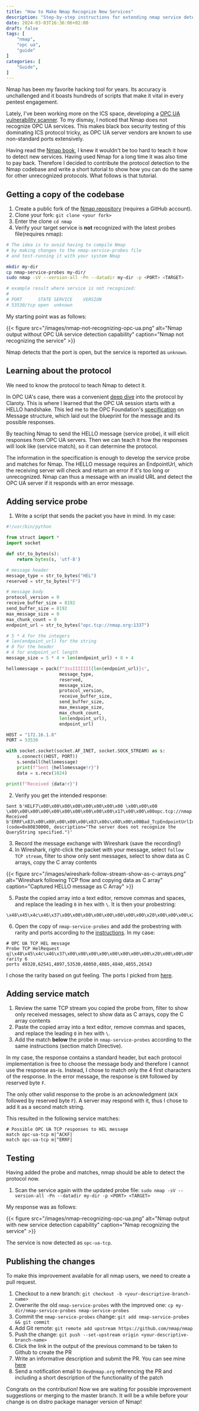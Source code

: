 ```yaml
---
title: "How to Make Nmap Recognize New Services"
description: "Step-by-step instructions for extending nmap service detection capabilities"
date: 2024-03-03T16:36:06+02:00
draft: false
tags: [
    "nmap",
    "opc ua",
    "guide"
]
categories: [
    "Guide",
]
---
```


Nmap has been my favorite hacking tool for years. Its accuracy is unchallenged and it boasts hundreds of scripts that make it vital in every pentest engagement.

Lately, I've been working more on the ICS space, developing a [OPC UA vulnerability scanner](https://opalopc.com). To my dismay, I noticed that Nmap does not recognize OPC UA services. This makes black box security testing of this dominating ICS protocol tricky, as OPC UA server vendors are known to use non-standard ports extensively.

Having read the [Nmap book](https://nmap.org/book/), I knew it wouldn't be too hard to teach it how to detect new services. Having used Nmap for a long time it was also time to pay back. Therefore I decided to contribute the protocol detection to the Nmap codebase and write a short tutorial to show how you can do the same for other unrecognized protocols. What follows is that tutorial.

## Getting a copy of the codebase

1. Create a public fork of the [Nmap repository](https://github.com/nmap/nmap) (requires a GitHub account).
2. Clone your fork: `git clone <your fork>`
3. Enter the clone `cd nmap`
4. Verify your target service is **not** recognized with the latest probes file(requires nmap):

```bash
# The idea is to avoid having to compile Nmap
# by making changes to the nmap-service-probes file
# and test-running it with your system Nmap

mkdir my-dir
cp nmap-service-probes my-dir/
sudo nmap -sV --version-all -Pn --datadir my-dir -p <PORT> <TARGET>

# example result where service is not recognized:
#
# PORT      STATE SERVICE    VERSION
# 53530/tcp open  unknown
```

My starting point was as follows:

{{< figure src="/images/nmap-not-recognizing-opc-ua.png" alt="Nmap output without OPC UA service detection capability" caption="Nmap not recognizing the service" >}}

Nmap detects that the port is open, but the service is reported as `unknown`.

## Learning about the protocol

We need to know the protocol to teach Nmap to detect it.

In OPC UA's case, there was a convenient [deep dive](https://claroty.com/team82/research/opc-ua-deep-dive-part-3-exploring-the-opc-ua-protocol) into the protocol by Claroty. This is where I learned that the OPC UA session starts with a HELLO handshake. This led me to the OPC Foundation's [specification](https://reference.opcfoundation.org/Core/Part6/v105/docs/7.1.2) on Message structure, which laid out the blueprint for the message and its possible responses.

By teaching Nmap to send the HELLO message (service probe), it will elicit responses from OPC UA servers. Then we can teach it how the responses will look like (service match), so it can determine the protocol.

The information in the specification is enough to develop the service probe and matches for Nmap. The HELLO message requires an EndpointUrl, which the receiving server will check and return an error if it's too long or unrecognized. Nmap can thus a message with an invalid URL and detect the OPC UA server if it responds with an error message.

## Adding service probe

1. Write a script that sends the packet you have in mind. In my case:

```python
#!/usr/bin/python

from struct import *
import socket

def str_to_bytes(s):
    return bytes(s, 'utf-8')

# message header
message_type = str_to_bytes("HEL")
reserved = str_to_bytes("F")

# message body
protocol_version = 0
receive_buffer_size = 8192
send_buffer_size = 8192
max_message_size = 0
max_chunk_count = 0
endpoint_url = str_to_bytes("opc.tcp://nmap.org:1337")

# 5 * 4 for the integers
# len(endpoint_url) for the string
# 8 for the header
# 4 for endpoint_url length
message_size = 5 * 4 + len(endpoint_url) + 8 + 4

hellomessage = pack(f"3ssIIIIIII{len(endpoint_url)}s",
                    message_type,
                    reserved,
                    message_size,
                    protocol_version,
                    receive_buffer_size,
                    send_buffer_size,
                    max_message_size,
                    max_chunk_count,
                    len(endpoint_url),
                    endpoint_url)

HOST = "172.16.1.8"
PORT = 53530

with socket.socket(socket.AF_INET, socket.SOCK_STREAM) as s:
    s.connect((HOST, PORT))
    s.sendall(hellomessage)
    print(f"Sent {hellomessage!r}")
    data = s.recv(1024)

print(f"Received {data!r}")
```

2. Verify you get the intended response:

```text
Sent b'HELF7\x00\x00\x00\x00\x00\x00\x00\x00 \x00\x00\x00 \x00\x00\x00\x00\x00\x00\x00\x00\x00\x00\x17\x00\x00\x00opc.tcp://nmap.org:1337'
Received b'ERRF\x83\x00\x00\x00\x00\x00\x83\x80s\x00\x00\x00Bad_TcpEndpointUrlInvalid (code=0x80830000, description="The server does not recognize the QueryString specified.")'
```

3. Record the message exchange with Wireshark (save the recording!)
4. In Wireshark, right-click the packet with your message, select `follow TCP stream`, filter to show only sent messages, select to show data as C arrays, copy the C array contents

{{< figure src="/images/wireshark-follow-stream-show-as-c-arrays.png" alt="Wireshark following TCP flow and copying data as C array" caption="Captured HELLO message as C Array" >}}

5. Paste the copied array into a text editor, remove commas and spaces, and replace the leading `0` in hex with `\`. It is then your probestring:

```text
\x48\x45\x4c\x46\x37\x00\x00\x00\x00\x00\x00\x00\x00\x20\x00\x00\x00\x20\x00\x00\x00\x00\x00\x00\x00\x00\x00\x00\x17\x00\x00\x00\x6f\x70\x63\x2e\x74\x63\x70\x3a\x2f\x2f\x6e\x6d\x61\x70\x2e\x6f\x72\x67\x3a\x31\x33\x33\x37
```

6. Open the copy of `nmap-service-probes` and add the probestring with rarity and ports according to the [instructions](https://nmap.org/book/vscan-fileformat.html). In my case:

```text
# OPC UA TCP HEL message
Probe TCP HelRequest q|\x48\x45\x4c\x46\x37\x00\x00\x00\x00\x00\x00\x00\x00\x20\x00\x00\x00\x20\x00\x00\x00\x00\x00\x00\x00\x00\x00\x00\x17\x00\x00\x00\x6f\x70\x63\x2e\x74\x63\x70\x3a\x2f\x2f\x6e\x6d\x61\x70\x2e\x6f\x72\x67\x3a\x31\x33\x33\x37|
rarity 6
ports 49320,62541,4897,53530,48050,4885,4840,4855,26543
```

I chose the rarity based on gut feeling. The ports I picked from [here](https://claroty.com/team82/research/opc-ua-deep-dive-series-a-one-of-a-kind-opc-ua-exploit-framework).

## Adding service match

1. Review the same TCP stream you copied the probe from, filter to show only received messages, select to show data as C arrays, copy the C array contents
2. Paste the copied array into a text editor, remove commas and spaces, and replace the leading `0` in hex with `\`.
3. Add the match **below** the probe in `nmap-service-probes` according to the same instructions (section match Directive).

In my case, the response contains a standard header, but each protocol implementation is free to choose the message body and therefore I cannot use the response as-is. Instead, I chose to match only the 4 first characters of the response. In the error message, the response is `ERR` followed by reserved byte `F`.

The only other valid response to the probe is an acknowledgment (`ACK` followed by reserved byte `F`). A server may respond with it, thus I chose to add it as a second match string.

This resulted in the following service matches:

```text
# Possible OPC UA TCP responses to HEL message
match opc-ua-tcp m|^ACKF|
match opc-ua-tcp m|^ERRF|
```

## Testing

Having added the probe and matches, nmap should be able to detect the protocol now.

1. Scan the service again with the updated probe file: `sudo nmap -sV --version-all -Pn --datadir my-dir -p <PORT> <TARGET>`

My response was as follows:

{{< figure src="/images/nmap-recognizing-opc-ua.png" alt="Nmap output with new service detection capability" caption="Nmap recognizing the service" >}}

The service is now detected as `opc-ua-tcp`.

## Publishing the changes

To make this improvement available for all nmap users, we need to create a pull request.

1. Checkout to a new branch: `git checkout -b <your-descriptive-branch-name>`
2. Overwrite the old `nmap-service-probes` with the improved one: `cp my-dir/nmap-service-probes nmap-service-probes`
3. Commit the `nmap-service-probes` change: `git add nmap-service-probes && git commit`
4. Add Git remote: `git remote add upstream https://github.com/nmap/nmap`
5. Push the change: `git push --set-upstream origin <your-descriptive-branch-name>`
6. Click the link in the output of the previous command to be taken to Github to create the PR
7. Write an informative description and submit the PR. You can see mine [here](https://github.com/nmap/nmap/pull/2791)
8. Send a notification email to `dev@nmap.org` referencing the PR and including a short description of the functionality of the patch

Congrats on the contribution! Now we are waiting for possible improvement suggestions or merging to the master branch. It will be a while before your change is on distro package manager version of Nmap!
